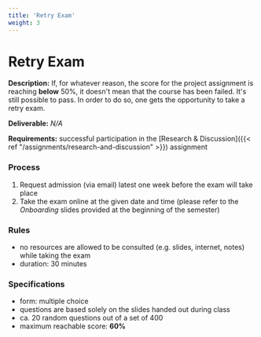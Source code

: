 ```yaml
---
title: 'Retry Exam'
weight: 3
---
```



Retry Exam
==========


__Description:__ If, for whatever reason, the score for the project assignment is reaching __below__ 50%,
it doesn't mean that the course has been failed. It's still possible to pass. In order to do so, one gets
the opportunity to take a retry exam.

__Deliverable:__ *N/A*

__Requirements:__ successful participation in the [Research & Discussion]({{< ref "/assignments/research-and-discussion" >}})
assignment


### Process

1. Request admission (via email) latest one week before the exam will take place
2. Take the exam online at the given date and time (please refer to the *Onboarding* slides
   provided at the beginning of the semester)


### Rules

* no resources are allowed to be consulted (e.g. slides, internet, notes) while taking the exam
* duration: 30 minutes


### Specifications

* form: multiple choice
* questions are based solely on the slides handed out during class
* ca. 20 random questions out of a set of 400
* maximum reachable score: __60%__
